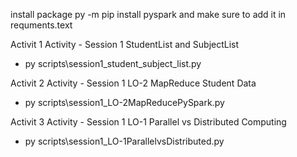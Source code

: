 install package
py -m pip install pyspark
and make sure to add it in requments.text

Activit 1 Activity - Session 1 StudentList and SubjectList
- py scripts\session1_student_subject_list.py

Activit 2 Activity - Session 1 LO-2 MapReduce Student Data
- py scripts\session1_LO-2MapReducePySpark.py

Activit 3 Activity - Session 1 LO-1 Parallel vs Distributed Computing
- py scripts\session1_LO-1ParallelvsDistributed.py

